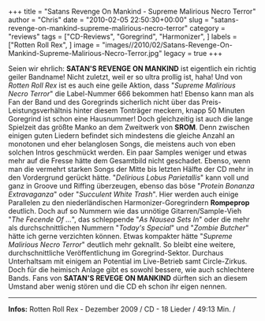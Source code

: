 +++
title = "Satans Revenge On Mankind - Supreme Malirious Necro Terror"
author = "Chris"
date = "2010-02-05 22:50:30+00:00"
slug = "satans-revenge-on-mankind-supreme-malirious-necro-terror"
category = "reviews"
tags = ["CD-Reviews", "Goregrind", "Harmonizer", ]
labels = ["Rotten Roll Rex", ]
image = "images//2010/02/Satans-Revenge-On-Mankind-Supreme-Malirious-Necro-Terror.jpg"
legacy = true
+++

Seien wir ehrlich: **SATAN'S REVENGE ON MANKIND** ist eigentlich ein richtig geiler Bandname! Nicht zuletzt, weil er so ultra prollig ist, haha! Und von _Rotten Roll Rex_ ist es auch eine geile Aktion, dass "_Supreme Malirious Necro Terror_" die Label-Nummer 666 bekommen hat! Ebenso kann man als Fan der Band und des Goregrinds sicherlich nicht über das Preis-Leistungsverhältnis hinter diesem Tonträger meckern, knapp 50 Minuten Goregrind ist schon eine Hausnummer!
Doch gleichzeitig ist auch die lange Spielzeit das größte Manko an dem Zweitwerk von **SROM**. Denn zwischen einigen guten Liedern befindet sich mindestens die gleiche Anzahl an monotonen und eher belanglosen Songs, die meistens auch von eben solchen Intros geschmückt werden. Ein paar Samples weniger und etwas mehr auf die Fresse hätte dem Gesamtbild nicht geschadet. Ebenso, wenn man die vermehrt starken Songs der Mitte bis letzten Hälfte der CD mehr in den Vordergrund gerückt hätte. "_Delirious Lobus Parietallis_" kann voll und ganz in Groove und Riffing überzeugen, ebenso das böse "_Protein Bonanza Extravaganza_" oder "_Succulent White Trash_". Hier werden auch einige Parallelen zu den niederländischen Harmonizer-Goregrindern **Rompeprop** deutlich.
Doch auf so Nummern wie das unnötige Gitarren/Sample-Vieh "_The Fecende Of ..._", das schleppende "_As Nausea Sets In_" oder die mehr als durchschnittlichen Nummern "_Today's Special_" und "_Zombie Butcher_" hätte ich gerne verzichten können. Etwas kompakter hätte "_Supreme Malirious Necro Terror_" deutlich mehr geknallt.
So bleibt eine weitere, durchschnittliche Veröffentlichung im Goregrind-Sektor. Durchaus Unterhaltsam mit einigem an Potential im Live-Betrieb samt Circle-Zirkus. Doch für die heimisch Anlage gibt es sowohl bessere, wie auch schlechtere Bands. Fans von **SATAN'S REVEGE ON MANKIND** dürften sich an diesem Umstand aber wenig stören und die CD eh schon ihr eigen nennen.





---
**Infos:**
Rotten Roll Rex - Dezember 2009 / 
CD - 18 Lieder / 49:13 Min. / 
